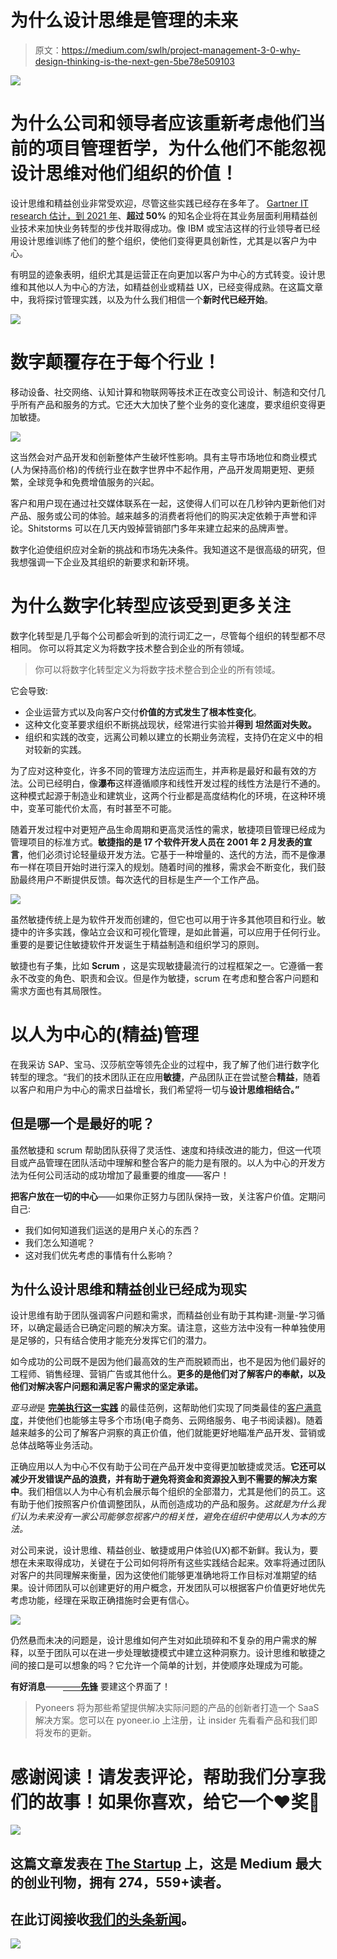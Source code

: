 # 为什么设计思维是管理的未来

> 原文：<https://medium.com/swlh/project-management-3-0-why-design-thinking-is-the-next-gen-5be78e509103>

![](img/f33888a5d8d3747275f9b9e37edd3cc1.png)

# 为什么公司和领导者应该重新考虑他们当前的项目管理哲学，为什么他们不能忽视设计思维对他们组织的价值！

设计思维和精益创业非常受欢迎，尽管这些实践已经存在多年了。 [Gartner IT research 估计，到 2021 年](http://www.gartner.com/smarterwithgartner/why-big-companies-need-lean-startup-techniques/)、**超过 50%** 的知名企业将在其业务层面利用精益创业技术来加快业务转型的步伐并取得成功。像 IBM 或宝洁这样的行业领导者已经用设计思维训练了他们的整个组织，使他们变得更具创新性，尤其是以客户为中心。

有明显的迹象表明，组织尤其是运营正在向更加以客户为中心的方式转变。设计思维和其他以人为中心的方法，如精益创业或精益 UX，已经变得成熟。在这篇文章中，我将探讨管理实践，以及为什么我们相信一个**新时代已经开始**。

![](img/597d6f4529e7e3b59d6c2b859071b8a6.png)

# 数字颠覆存在于每个行业！

移动设备、社交网络、认知计算和物联网等技术正在改变公司设计、制造和交付几乎所有产品和服务的方式。它还大大加快了整个业务的变化速度，要求组织变得更加敏捷。

![](img/b99fef749d2a93becfa46a89c5f214f5.png)

这当然会对产品开发和创新整体产生破坏性影响。具有主导市场地位和商业模式(人为保持高价格)的传统行业在数字世界中不起作用，产品开发周期更短、更频繁，全球竞争和免费增值服务的兴起。

客户和用户现在通过社交媒体联系在一起，这使得人们可以在几秒钟内更新他们对产品、服务或公司的体验。越来越多的消费者将他们的购买决定依赖于声誉和评论。Shitstorms 可以在几天内毁掉营销部门多年来建立起来的品牌声誉。

数字化迫使组织应对全新的挑战和市场先决条件。我知道这不是很高级的研究，但我想强调一下企业及其组织的新要求和新环境。

# 为什么数字化转型应该受到更多关注

数字化转型是几乎每个公司都会听到的流行词汇之一，尽管每个组织的转型都不尽相同。
你可以将其定义为将数字技术整合到企业的所有领域。

> 你可以将数字化转型定义为将数字技术整合到企业的所有领域。

它会导致:

*   企业运营方式以及向客户交付**价值的方式发生了根本性变化**。
*   这种文化变革要求组织不断挑战现状，经常进行实验并**得到** **坦然面对失败。**
*   组织和实践的改变，远离公司赖以建立的长期业务流程，支持仍在定义中的相对较新的实践。

为了应对这种变化，许多不同的管理方法应运而生，并声称是最好和最有效的方法。公司已经明白，像**瀑布**这样遵循顺序和线性开发过程的线性方法是行不通的。这种模式起源于制造业和建筑业，这两个行业都是高度结构化的环境，在这种环境中，变革可能代价太高，有时甚至不可能。

随着开发过程中对更短产品生命周期和更高灵活性的需求，敏捷项目管理已经成为管理项目的标准方式。**敏捷指的是 17 个软件开发人员在 2001 年 2 月发表的宣言**，他们必须讨论轻量级开发方法。它基于一种增量的、迭代的方法，而不是像瀑布一样在项目开始时进行深入的规划。随着时间的推移，需求会不断变化，我们鼓励最终用户不断提供反馈。每次迭代的目标是生产一个工作产品。

![](img/7910f40d7c02d06867aafb9e5ca36972.png)

虽然敏捷传统上是为软件开发而创建的，但它也可以用于许多其他项目和行业。敏捷中的许多实践，像站立会议和可视化管理，是如此普遍，可以应用于任何行业。重要的是要记住敏捷软件开发诞生于精益制造和组织学习的原则。

敏捷也有子集，比如 **Scrum** ，这是实现敏捷最流行的过程框架之一。它遵循一套永不改变的角色、职责和会议。但是作为敏捷，scrum 在考虑和整合客户问题和需求方面也有其局限性。

# 以人为中心的(精益)管理

在我采访 SAP、宝马、汉莎航空等领先企业的过程中，我了解了他们进行数字化转型的理念。“我们的技术团队正在应用**敏捷**，产品团队正在尝试整合**精益**，随着以客户和用户为中心的需求日益增长，我们希望将一切与**设计思维相结合。”**

## 但是哪一个是最好的呢？

虽然敏捷和 scrum 帮助团队获得了灵活性、速度和持续改进的能力，但这一代项目或产品管理在团队活动中理解和整合客户的能力是有限的。以人为中心的开发方法为任何公司活动的成功增加了最重要的维度——客户！

**把客户放在一切的中心**——如果你正努力与团队保持一致，关注客户价值。定期问自己:

*   我们如何知道我们运送的是用户关心的东西？
*   我们怎么知道呢？
*   这对我们优先考虑的事情有什么影响？

## 为什么设计思维和精益创业已经成为现实

设计思维有助于团队强调客户问题和需求，而精益创业有助于其构建-测量-学习循环，以确定最适合已确定问题的解决方案。请注意，这些方法中没有一种单独使用是足够的，只有结合使用才能充分发挥它们的潜力。

如今成功的公司既不是因为他们最高效的生产而脱颖而出，也不是因为他们最好的工程师、销售经理、营销广告或其他什么。**更多的是他们对了解客户的奉献，以及他们对解决客户问题和满足客户需求的坚定承诺。**

*亚马逊*是 [**完美执行这一实践**](https://www.salesforce.com/blog/2013/06/jeff-bezos-lessons.html) 的最佳范例，这帮助他们实现了同类最佳的[客户满意度](https://www.statista.com/statistics/185788/us-customer-satisfaction-with-amazon/)，并使他们也能够主导多个市场(电子商务、云网络服务、电子书阅读器)。随着越来越多的公司了解客户洞察的真正价值，他们就能更好地瞄准产品开发、营销或总体战略等业务活动。

正确应用以人为中心不仅有助于公司在产品开发中变得更加敏捷或灵活。**它还可以减少开发错误产品的浪费，并有助于避免将资金和资源投入到不需要的解决方案中**。我们相信以人为中心有机会展示每个组织的全部潜力，尤其是他们的员工。这有助于他们按照客户价值调整团队，从而创造成功的产品和服务。*这就是为什么我们认为未来没有一家公司能够忽视客户的相关性，避免在组织中使用以人为本的方法。*

对公司来说，设计思维、精益创业、敏捷或用户体验(UX)都不新鲜。我认为，要想在未来取得成功，关键在于公司如何将所有这些实践结合起来。效率将通过团队对客户的共同理解来衡量，因为这使他们能够更准确地将工作目标对准期望的结果。设计师团队可以创建更好的用户概念，开发团队可以根据客户价值更好地优先考虑功能，经理在采取正确措施时会更有信心。

![](img/5e407cd8a091ff9ee784fc3d3cb1490c.png)

仍然悬而未决的问题是，设计思维如何产生对如此琐碎和不复杂的用户需求的解释，以至于团队可以在进一步处理敏捷模式中建立这种洞察力。设计思维和敏捷之间的接口是可以想象的吗？它允许一个简单的计划，并使顺序处理成为可能。

**有好消息**——[——**先锋**](http://pyoneer.io) 要建这个界面了！

> Pyoneers 将为那些希望提供解决实际问题的产品的创新者打造一个 SaaS 解决方案。您可以在 pyoneer.io 上注册，让 insider 先看看产品和我们即将发布的更新。

# 感谢阅读！请发表评论，帮助我们分享我们的故事！如果你喜欢，给它一个❤奖🐠

![](img/731acf26f5d44fdc58d99a6388fe935d.png)

## 这篇文章发表在 [The Startup](https://medium.com/swlh) 上，这是 Medium 最大的创业刊物，拥有 274，559+读者。

## 在此订阅接收[我们的头条新闻](http://growthsupply.com/the-startup-newsletter/)。

![](img/731acf26f5d44fdc58d99a6388fe935d.png)